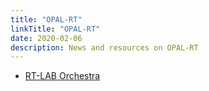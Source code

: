 ```yaml
---
title: "OPAL-RT"
linkTitle: "OPAL-RT"
date: 2020-02-06
description: News and resources on OPAL-RT
---
```


* [RT-LAB Orchestra](https://www.opal-rt.com/autonomous-vehicle/)
